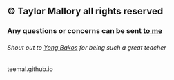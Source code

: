 ## &copy; Taylor Mallory all rights reserved


### Any questions or concerns can be sent <a href="mailto:taymal1987@gmail.com">to me</a>

###### Shout out to <a href="https://github.com/ybakos">Yong Bakos</a> for being such a great teacher

teemal.github.io
